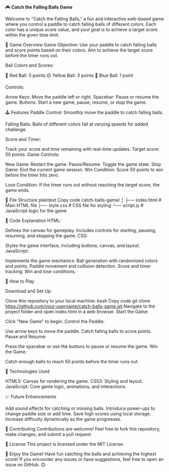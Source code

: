 🎮 **Catch the Falling Balls Game**

Welcome to "Catch the Falling Balls," a fun and interactive web-based game where you control a paddle to catch falling balls of different colors. Each color has a unique score value, and your goal is to achieve a target score within the given time limit.


📖 Game Overview
Game Objective:
Use your paddle to catch falling balls and score points based on their colors. Aim to achieve the target score before the timer runs out.

Ball Colors and Scores:

🔴 Red Ball: 5 points
🟡 Yellow Ball: 3 points
🔵 Blue Ball: 1 point

Controls:

Arrow Keys: Move the paddle left or right.
Spacebar: Pause or resume the game.
Buttons: Start a new game, pause, resume, or stop the game.

🕹️ Features
Paddle Control:
Smoothly move the paddle to catch falling balls.

Falling Balls:
Balls of different colors fall at varying speeds for added challenge.

Score and Timer:

Track your score and time remaining with real-time updates.
Target score: 50 points.
Game Controls:

New Game: Restart the game.
Pause/Resume: Toggle the game state.
Stop Game: End the current game session.
Win Condition:
Score 50 points to win before the timer hits zero.

Lose Condition:
If the timer runs out without reaching the target score, the game ends.

📂 File Structure
plaintext
Copy code
catch-balls-game/
│
├── index.html        # Main HTML file
├── style.css         # CSS file for styling
└── script.js         # JavaScript logic for the game

📜 Code Explanation
HTML:

Defines the canvas for gameplay.
Includes controls for starting, pausing, resuming, and stopping the game.
CSS:

Styles the game interface, including buttons, canvas, and layout.
JavaScript:

Implements the game mechanics:
Ball generation with randomized colors and points.
Paddle movement and collision detection.
Score and timer tracking.
Win and lose conditions.

🚀 How to Play

Download and Set Up:

Clone this repository to your local machine:
bash
Copy code
git clone https://github.com/your-username/catch-balls-game.git
Navigate to the project folder and open index.html in a web browser.
Start the Game:

Click "New Game" to begin.
Control the Paddle:

Use arrow keys to move the paddle.
Catch falling balls to score points.
Pause and Resume:

Press the spacebar or use the buttons to pause or resume the game.
Win the Game:

Catch enough balls to reach 50 points before the timer runs out.

🌟 Technologies Used

HTML5: Canvas for rendering the game.
CSS3: Styling and layout.
JavaScript: Core game logic, animations, and interactions.

📈 Future Enhancements

Add sound effects for catching or missing balls.
Introduce power-ups to change paddle size or add time.
Save high scores using local storage.
Increase difficulty dynamically as the game progresses.

🤝 Contributing
Contributions are welcome! Feel free to fork this repository, make changes, and submit a pull request.


📜 License
This project is licensed under the MIT License.


🎉 Enjoy the Game!
Have fun catching the balls and achieving the highest score! If you encounter any issues or have suggestions, feel free to open an issue on GitHub. 😊
